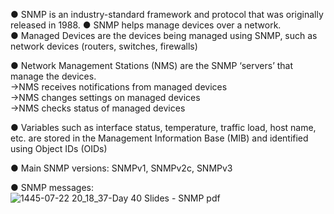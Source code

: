 ● SNMP is an industry-standard framework and protocol that was originally released in 1988.
● SNMP helps manage devices over a network.  
● Managed Devices are the devices being managed using SNMP, such as network devices (routers, switches, firewalls)

● Network Management Stations (NMS) are the SNMP ‘servers’ that manage the devices.   
   →NMS receives notifications from managed devices   
   →NMS changes settings on managed devices   
   →NMS checks status of managed devices 
 

● Variables such as interface status, temperature, traffic load, host name, etc. are stored in the Management Information Base (MIB) and identified using Object IDs (OIDs) 

● Main SNMP versions: SNMPv1, SNMPv2c, SNMPv3 

● SNMP messages:  
![1445-07-22 20_18_37-Day 40 Slides - SNMP pdf](https://github.com/0xVoLk/CCNA-Note/assets/100092212/b6677a21-fdf7-47d7-88e1-3dbdf30461eb)
